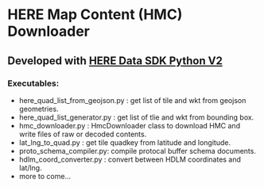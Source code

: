 # HERE Map Content (HMC) Downloader
## Developed with [HERE Data SDK Python V2](https://www.here.com/docs/bundle/data-sdk-for-python-developer-guide-v2/page/README.html)

### Executables:
* here_quad_list_from_geojson.py : get list of tile and wkt from geojson geometries.
* here_quad_list_generator.py : get list of tlie and wkt from bounding box.
* hmc_downloader.py : HmcDownloader class to download HMC and write files of raw or decoded contents.
* lat_lng_to_quad.py : get tile quadkey from latitude and longitude.
* proto_schema_compiler.py: compile protocal buffer schema documents.
* hdlm_coord_converter.py : convert between HDLM coordinates and lat/lng.
* more to come...